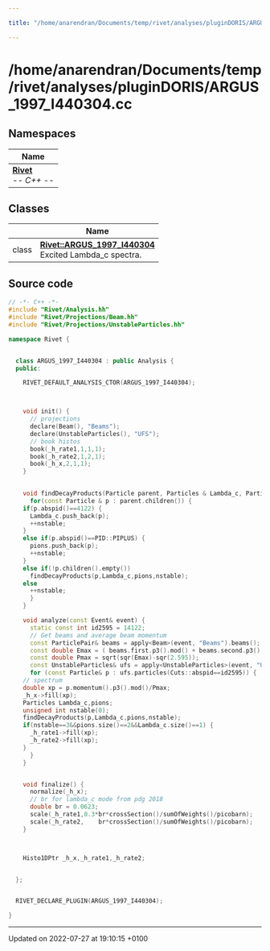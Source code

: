 ```yaml
---

title: "/home/anarendran/Documents/temp/rivet/analyses/pluginDORIS/ARGUS_1997_I440304.cc"

---
```


# /home/anarendran/Documents/temp/rivet/analyses/pluginDORIS/ARGUS_1997_I440304.cc



## Namespaces

| Name           |
| -------------- |
| **[Rivet](http://example.org/namespaces/namespacerivet/)** <br>-*- C++ -*-  |

## Classes

|                | Name           |
| -------------- | -------------- |
| class | **[Rivet::ARGUS_1997_I440304](http://example.org/classes/classrivet_1_1argus__1997__i440304/)** <br>Excited Lambda_c spectra.  |




## Source code

```cpp
// -*- C++ -*-
#include "Rivet/Analysis.hh"
#include "Rivet/Projections/Beam.hh"
#include "Rivet/Projections/UnstableParticles.hh"

namespace Rivet {


  class ARGUS_1997_I440304 : public Analysis {
  public:

    RIVET_DEFAULT_ANALYSIS_CTOR(ARGUS_1997_I440304);



    void init() {
      // projections
      declare(Beam(), "Beams");
      declare(UnstableParticles(), "UFS");
      // book histos
      book(_h_rate1,1,1,1);
      book(_h_rate2,1,2,1);
      book(_h_x,2,1,1);
    }

    
    void findDecayProducts(Particle parent, Particles & Lambda_c, Particles & pions,unsigned int & nstable) {
      for(const Particle & p : parent.children()) {
    if(p.abspid()==4122) {
      Lambda_c.push_back(p);
      ++nstable;
    }
    else if(p.abspid()==PID::PIPLUS) {
      pions.push_back(p);
      ++nstable;
    }
    else if(!p.children().empty())
      findDecayProducts(p,Lambda_c,pions,nstable);
    else
      ++nstable;
      }
    }

    void analyze(const Event& event) {
      static const int id2595 = 14122;
      // Get beams and average beam momentum
      const ParticlePair& beams = apply<Beam>(event, "Beams").beams();
      const double Emax = ( beams.first.p3().mod() + beams.second.p3().mod() ) / 2.0;
      const double Pmax = sqrt(sqr(Emax)-sqr(2.595));
      const UnstableParticles& ufs = apply<UnstableParticles>(event, "UFS");
      for (const Particle& p : ufs.particles(Cuts::abspid==id2595)) {
    // spectrum
    double xp = p.momentum().p3().mod()/Pmax;
    _h_x->fill(xp);
    Particles Lambda_c,pions;
    unsigned int nstable(0);
    findDecayProducts(p,Lambda_c,pions,nstable);
    if(nstable==3&&pions.size()==2&&Lambda_c.size()==1) {
      _h_rate1->fill(xp);
      _h_rate2->fill(xp);
    }
      }
    }


    void finalize() {
      normalize(_h_x);
      // br for lambda_c mode from pdg 2018
      double br = 0.0623;
      scale(_h_rate1,0.3*br*crossSection()/sumOfWeights()/picobarn);
      scale(_h_rate2,    br*crossSection()/sumOfWeights()/picobarn);
    }



    Histo1DPtr _h_x,_h_rate1,_h_rate2;


  };


  RIVET_DECLARE_PLUGIN(ARGUS_1997_I440304);

}
```


-------------------------------

Updated on 2022-07-27 at 19:10:15 +0100
